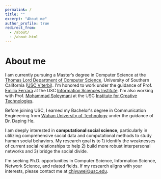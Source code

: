 ```yaml
---
permalink: /
title: ""
excerpt: "About me"
author_profile: true
redirect_from: 
  - /about/
  - /about.html
---
```

About me
======


I am currently pursuing a Master’s degree in Computer Science at the [Thomas Lord Department of Computer Science](http://www.cs.usc.edu), University of Southern California ([USC Viterbi](https://viterbischool.usc.edu)). I'm honored to work under the guidance of Prof. [Emilio Ferrara](http://www.emilio.ferrara.name) at the USC [Information Sciences Institute](http://www.isi.edu). I'm also working with Prof. [Mohammad Soleymani](https://people.ict.usc.edu/~soleymani/) at the USC [Institute for Creative Technologies](https://ict.usc.edu).

Before joining USC, I earned my Bachelor's degree in Communication Engineering from [Wuhan University of Technology](http://english.whut.edu.cn) under the guidance of Dr. Daping He.

I am deeply interested in **computational social science**, particularly in utilizing comprehensive social data and computational methods to study human social behaviors. My research goal is to 1) identify the weaknesses of current social relationships to help 2) build more robust interpersonal networks and 3) bridge the social divide. 

I'm seeking Ph.D. opportunities in Computer Science, Information Science, Network Science, and related fields. If my research aligns with your interests, please contact me at chiyuwei@usc.edu.